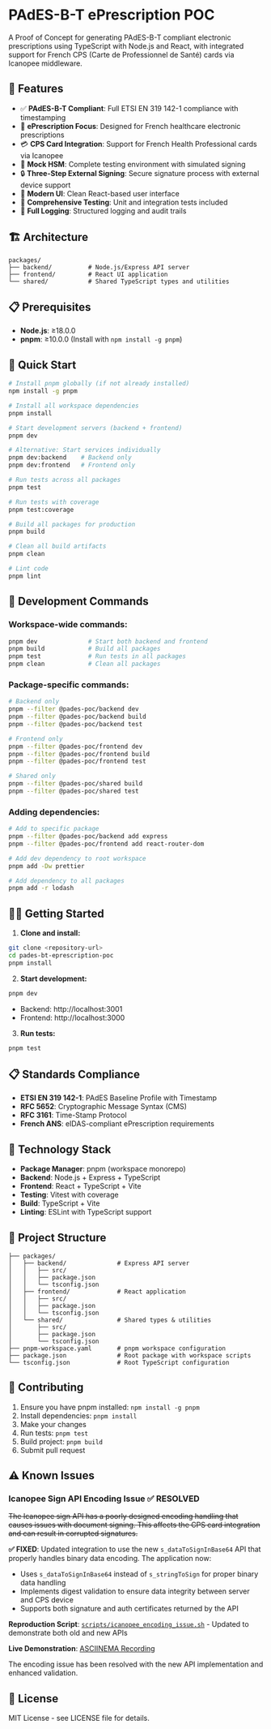 # PAdES-B-T ePrescription POC

A Proof of Concept for generating PAdES-B-T compliant electronic prescriptions using TypeScript with Node.js and React, with integrated support for French CPS (Carte de Professionnel de Santé) cards via Icanopee middleware.

## 🎯 Features

- ✅ **PAdES-B-T Compliant**: Full ETSI EN 319 142-1 compliance with timestamping
- 🏥 **ePrescription Focus**: Designed for French healthcare electronic prescriptions
- 💳 **CPS Card Integration**: Support for French Health Professional cards via Icanopee
- 🧪 **Mock HSM**: Complete testing environment with simulated signing
- 🔒 **Three-Step External Signing**: Secure signature process with external device support
- 🎨 **Modern UI**: Clean React-based user interface
- 🧪 **Comprehensive Testing**: Unit and integration tests included
- 📝 **Full Logging**: Structured logging and audit trails

## 🏗️ Architecture

```
packages/
├── backend/          # Node.js/Express API server
├── frontend/         # React UI application
└── shared/           # Shared TypeScript types and utilities
```

## 📋 Prerequisites

- **Node.js**: ≥18.0.0
- **pnpm**: ≥10.0.0 (Install with `npm install -g pnpm`)

## 🚀 Quick Start

```bash
# Install pnpm globally (if not already installed)
npm install -g pnpm

# Install all workspace dependencies
pnpm install

# Start development servers (backend + frontend)
pnpm dev

# Alternative: Start services individually
pnpm dev:backend    # Backend only
pnpm dev:frontend   # Frontend only

# Run tests across all packages
pnpm test

# Run tests with coverage
pnpm test:coverage

# Build all packages for production
pnpm build

# Clean all build artifacts
pnpm clean

# Lint code
pnpm lint
```

## 🔧 Development Commands

### Workspace-wide commands:

```bash
pnpm dev              # Start both backend and frontend
pnpm build            # Build all packages
pnpm test             # Run tests in all packages
pnpm clean            # Clean all packages
```

### Package-specific commands:

```bash
# Backend only
pnpm --filter @pades-poc/backend dev
pnpm --filter @pades-poc/backend build
pnpm --filter @pades-poc/backend test

# Frontend only
pnpm --filter @pades-poc/frontend dev
pnpm --filter @pades-poc/frontend build
pnpm --filter @pades-poc/frontend test

# Shared only
pnpm --filter @pades-poc/shared build
pnpm --filter @pades-poc/shared test
```

### Adding dependencies:

```bash
# Add to specific package
pnpm --filter @pades-poc/backend add express
pnpm --filter @pades-poc/frontend add react-router-dom

# Add dev dependency to root workspace
pnpm add -Dw prettier

# Add dependency to all packages
pnpm add -r lodash
```

## 🏃‍♂️ Getting Started

1. **Clone and install:**

```bash
git clone <repository-url>
cd pades-bt-eprescription-poc
pnpm install
```

2. **Start development:**

```bash
pnpm dev
```

- Backend: http://localhost:3001
- Frontend: http://localhost:3000

3. **Run tests:**

```bash
pnpm test
```

## 📋 Standards Compliance

- **ETSI EN 319 142-1**: PAdES Baseline Profile with Timestamp
- **RFC 5652**: Cryptographic Message Syntax (CMS)
- **RFC 3161**: Time-Stamp Protocol
- **French ANS**: eIDAS-compliant ePrescription requirements

## 🔧 Technology Stack

- **Package Manager**: pnpm (workspace monorepo)
- **Backend**: Node.js + Express + TypeScript
- **Frontend**: React + TypeScript + Vite
- **Testing**: Vitest with coverage
- **Build**: TypeScript + Vite
- **Linting**: ESLint with TypeScript support

## 📁 Project Structure

```
├── packages/
│   ├── backend/              # Express API server
│   │   ├── src/
│   │   ├── package.json
│   │   └── tsconfig.json
│   ├── frontend/             # React application
│   │   ├── src/
│   │   ├── package.json
│   │   └── tsconfig.json
│   └── shared/               # Shared types & utilities
│       ├── src/
│       ├── package.json
│       └── tsconfig.json
├── pnpm-workspace.yaml       # pnpm workspace configuration
├── package.json              # Root package with workspace scripts
└── tsconfig.json             # Root TypeScript configuration
```

## 🤝 Contributing

1. Ensure you have pnpm installed: `npm install -g pnpm`
2. Install dependencies: `pnpm install`
3. Make your changes
4. Run tests: `pnpm test`
5. Build project: `pnpm build`
6. Submit pull request

## ⚠️ Known Issues

### Icanopee Sign API Encoding Issue ✅ **RESOLVED**

~~The Icanopee sign API has a poorly designed encoding handling that causes issues with document signing. This affects the CPS card integration and can result in corrupted signatures.~~

**✅ FIXED**: Updated integration to use the new `s_dataToSignInBase64` API that properly handles binary data encoding. The application now:

- Uses `s_dataToSignInBase64` instead of `s_stringToSign` for proper binary data handling
- Implements digest validation to ensure data integrity between server and CPS device
- Supports both signature and auth certificates returned by the API

**Reproduction Script**: [`scripts/icanopee_encoding_issue.sh`](scripts/icanopee_encoding_issue.sh) - Updated to demonstrate both old and new APIs

**Live Demonstration**: [ASCIINEMA Recording](https://asciinema.org/a/R7CbcX7WHfYR0qbjRibN2Nrz8)

The encoding issue has been resolved with the new API implementation and enhanced validation.

## 📝 License

MIT License - see LICENSE file for details.

